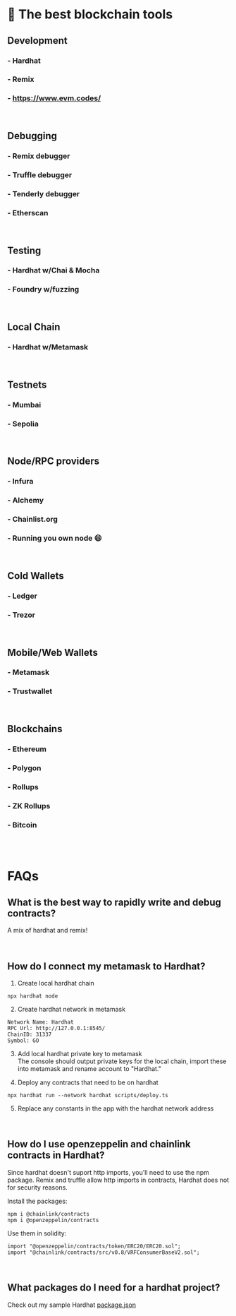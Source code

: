 # **🔨 The best blockchain tools**

## **Development**

### - Hardhat

### - Remix

### - https://www.evm.codes/

<br>

## **Debugging**

### - Remix debugger

### - Truffle debugger

### - Tenderly debugger

### - Etherscan

<br>

## **Testing**

### - Hardhat w/Chai & Mocha

### - Foundry w/fuzzing

<br>

## **Local Chain**

### - Hardhat w/Metamask

<br>

## **Testnets**

### - Mumbai

### - Sepolia

<br>

## **Node/RPC providers**

### - Infura

### - Alchemy

### - Chainlist.org

### - Running you own node 😄

<br>

## **Cold Wallets**

### - Ledger

### - Trezor

<br>

## **Mobile/Web Wallets**

### - Metamask

### - Trustwallet

<br>

## **Blockchains**

### - Ethereum

### - Polygon

### - Rollups

### - ZK Rollups

### - Bitcoin

<br> <br>

# **FAQs**

## **What is the best way to rapidly write and debug contracts?**

A mix of hardhat and remix!

<br>

## **How do I connect my metamask to Hardhat?**

1. Create local hardhat chain

```
npx hardhat node
```

2. Create hardhat network in metamask

```
Network Name: Hardhat
RPC Url: http://127.0.0.1:8545/
ChainID: 31337
Symbol: GO
```

3. Add local hardhat private key to metamask
   <br>The console should output private keys for the local chain, import these into metamask and rename account to "Hardhat."

4. Deploy any contracts that need to be on hardhat

```
npx hardhat run --network hardhat scripts/deploy.ts
```

5. Replace any constants in the app with the hardhat network address

<br>

## **How do I use openzeppelin and chainlink contracts in Hardhat?**

Since hardhat doesn't suport http imports, you'll need to use the npm package. Remix and truffle allow http imports in contracts, Hardhat does not for security reasons.

Install the packages:

```
npm i @chainlink/contracts
npm i @openzeppelin/contracts
```

Use them in solidity:

```
import "@openzeppelin/contracts/token/ERC20/ERC20.sol";
import "@chainlink/contracts/src/v0.8/VRFConsumerBaseV2.sol";
```

<br>

## **What packages do I need for a hardhat project?**

Check out my sample Hardhat [package.json](https://github.com/Drblessing/utils/blob/master/Blockchain/Hardhat/package.json)
